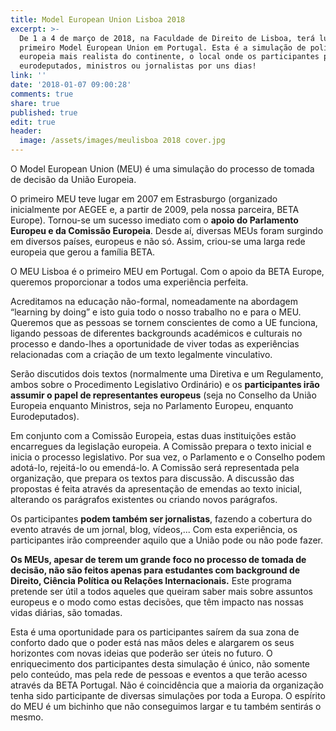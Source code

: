 ```yaml
---
title: Model European Union Lisboa 2018
excerpt: >-
  De 1 a 4 de março de 2018, na Faculdade de Direito de Lisboa, terá lugar o
  primeiro Model European Union em Portugal. Esta é a simulação de política
  europeia mais realista do continente, o local onde os participantes podem ser
  eurodeputados, ministros ou jornalistas por uns dias!
link: ''
date: '2018-01-07 09:00:28'
comments: true
share: true
published: true
edit: true
header:
  image: /assets/images/meulisboa 2018 cover.jpg
---
```

O Model European Union (MEU) é uma simulação do processo de tomada de decisão da União Europeia. 

O primeiro MEU teve lugar em 2007 em Estrasburgo (organizado inicialmente por AEGEE e, a partir de 2009, pela nossa parceira, BETA Europe). Tornou-se um sucesso imediato com o **apoio do Parlamento Europeu e da Comissão Europeia**. Desde aí, diversas MEUs foram surgindo em diversos países, europeus e não só. Assim, criou-se uma larga rede europeia que gerou a família BETA.  

O MEU Lisboa é o primeiro MEU em Portugal. Com o apoio da BETA Europe, queremos proporcionar a todos uma experiência perfeita. 

Acreditamos na educação não-formal, nomeadamente na abordagem “learning by doing” e isto guia todo o nosso trabalho no e para o MEU. Queremos que as pessoas se tornem conscientes de como a UE funciona, ligando pessoas de diferentes backgrounds académicos e culturais no processo e dando-lhes a oportunidade de viver todas as experiências relacionadas com a criação de um texto legalmente vinculativo. 

Serão discutidos dois textos (normalmente uma Diretiva e um Regulamento, ambos sobre o Procedimento Legislativo Ordinário) e os **participantes irão assumir o papel de representantes europeus** (seja no Conselho da União Europeia enquanto Ministros, seja no Parlamento Europeu, enquanto Eurodeputados). 

Em conjunto com a Comissão Europeia, estas duas instituições estão encarregues da legislação europeia. A Comissão prepara o texto inicial e inicia o processo legislativo. Por sua vez, o Parlamento e o Conselho podem adotá-lo, rejeitá-lo ou emendá-lo. A Comissão será representada pela organização, que prepara os textos para discussão. A discussão das propostas é feita através da apresentação de emendas ao texto inicial, alterando os parágrafos existentes ou criando novos parágrafos. 

Os participantes **podem também ser jornalistas**, fazendo a cobertura do evento através de um jornal, blog, vídeos,...  Com esta experiência, os participantes irão compreender aquilo que a União pode ou não pode fazer.

**Os MEUs, apesar de terem um grande foco no processo de tomada de decisão, não são feitos apenas para estudantes com background de Direito, Ciência Política ou Relações Internacionais.** Este programa pretende ser útil a todos aqueles que queiram saber mais sobre assuntos europeus e o modo como estas decisões, que têm impacto nas nossas vidas diárias, são tomadas. 

Esta é uma oportunidade para os participantes saírem da sua zona de conforto dado que o poder está nas mãos deles e alargarem os seus horizontes com novas ideias que poderão ser úteis no futuro. O enriquecimento dos participantes desta simulação é único, não somente pelo conteúdo, mas pela rede de pessoas e eventos a que terão acesso através da BETA Portugal. Não é coincidência que a maioria da organização tenha sido participante de diversas simulações por toda a Europa. O espírito do MEU é um bichinho que não conseguimos largar e tu também sentirás o mesmo.
